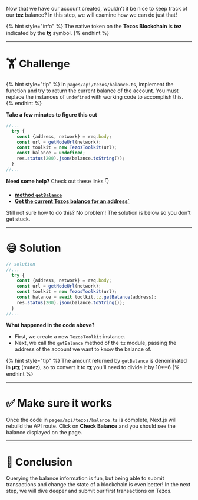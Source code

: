 Now that we have our account created, wouldn’t it be nice to keep track of our **tez** balance? In this step, we will examine how we can do just that!

{% hint style="info" %}
The native token on the **Tezos Blockchain** is **tez** indicated by the **ꜩ** symbol.
{% endhint %}

---

# 🏋️ Challenge

{% hint style="tip" %}
In `pages/api/tezos/balance.ts`, implement the function and try to return the current balance of the account. You must replace the instances of `undefined` with working code to accomplish this.
{% endhint %}

**Take a few minutes to figure this out**

```typescript
//...
  try {
    const {address, network} = req.body;
    const url = getNodeUrl(network);
    const toolkit = new TezosToolkit(url);
    const balance = undefined;
    res.status(200).json(balance.toString());
  }
//...
```

**Need some help?** Check out these links 👇

- [**method `getBalance`**](https://tezostaquito.io/typedoc/interfaces/_taquito_taquito.tzprovider.html#getbalance)
- [**Get the current Tezos balance for an address`**](https://tezostaquito.io/docs/quick_start/#get-the-current-tezos-balance-for-an-address)

Still not sure how to do this? No problem! The solution is below so you don't get stuck.

---

# 😅 Solution

```typescript
// solution
//...
  try {
    const {address, network} = req.body;
    const url = getNodeUrl(network);
    const toolkit = new TezosToolkit(url);
    const balance = await toolkit.tz.getBalance(address);
    res.status(200).json(balance.toString());
  }
//...
```

**What happened in the code above?**

- First, we create a new `TezosToolkit` instance.
- Next, we call the `getBalance` method of the `tz` module, passing the address of the account we want to know the balance of.

{% hint style="tip" %}
The amount returned by `getBalance` is denominated in **μꜩ** (mutez), so to convert it to **ꜩ** you'll need to divide it by 10\*\*6
{% endhint %}

---

# ✅ Make sure it works

Once the code in `pages/api/tezos/balance.ts` is complete, Next.js will rebuild the API route. Click on **Check Balance** and you should see the balance displayed on the page.

---

# 🏁 Conclusion

Querying the balance information is fun, but being able to submit transactions and change the state of a blockchain is even better! In the next step, we will dive deeper and submit our first transactions on Tezos.
